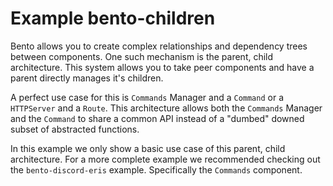 # Example bento-children

Bento allows you to create complex relationships and dependency trees between components.
One such mechanism is the parent, child architecture. This system allows you to take peer components and have a parent directly manages it's children.

A perfect use case for this is `Commands` Manager and a `Command` or a `HTTPServer` and a `Route`.
This architecture allows both the `Commands` Manager and the `Command` to share a common API instead of a "dumbed" downed subset of abstracted functions.

In this example we only show a basic use case of this parent, child architecture. For a more complete
example we recommended checking out the `bento-discord-eris` example. Specifically the `Commands` component.
